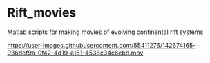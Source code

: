 # Rift_movies
Matlab scripts for making movies of evolving continental rift systems



https://user-images.githubusercontent.com/55411276/142674165-936def9a-0f42-4d19-a161-4536c34c6ebd.mov

